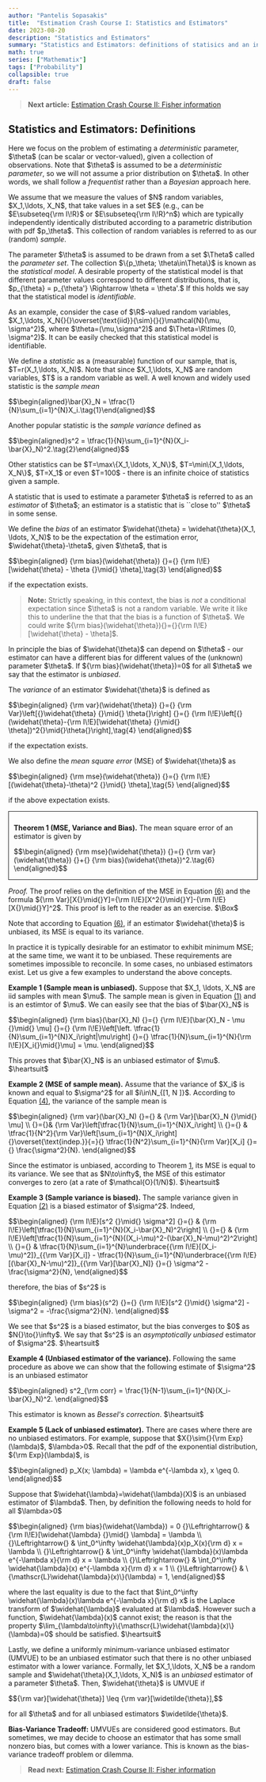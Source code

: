 ```yaml
---
author: "Pantelis Sopasakis"
title:  "Estimation Crash Course I: Statistics and Estimators"
date: 2023-08-20
description: "Statistics and Estimators"
summary: "Statistics and Estimators: definitions of statisics and an introduction to the concepts of bias and variance of an estimator; several examples."
math: true
series: ["Mathematix"]
tags: ["Probability"]
collapsible: true
draft: false
---
```


> <p><b>Next article:</b> <a href="../estimation-cc-2">Estimation Crash Course II: Fisher information</a></p>

## Statistics and Estimators: Definitions

<p>Here we focus on the problem of estimating a <em>deterministic</em> parameter, $\theta$ (can be scalar or vector-valued), given a collection of observations. Note that $\theta$ is assumed to be a <em>deterministic parameter</em>, so we will not assume a prior distribution on $\theta$. In other words, we shall follow a <em>frequentist</em> rather than a <em>Bayesian</em> approach here.</p>

<p>We assume that we measure the values of $N$ random variables, $X_1,\ldots, X_N$, that take values in a set $E$ (e.g., can be $E\subseteq{\rm I\!R}$ or $E\subseteq{\rm I\!R}^n$) which are typically independently identically distributed according to a parametric distribution with pdf $p_\theta$. This collection of random variables is referred to as our (random) <em>sample</em>.</p>

<p>The parameter $\theta$ is assumed to be drawn from a set $\Theta$ called the <em>parameter set</em>. The collection $\{p_\theta; \theta\in\Theta\}$ is known as the <em>statistical model</em>. A desirable property of the statistical model is that different parameter values correspond to different distributions, that is, $p_{\theta} = p_{\theta'} \Rightarrow \theta = \theta'.$
If this holds we say that the statistical model is <em>identifiable</em>.</p>

<p>As an example, consider the case of $\R$-valued random variables, $X_1,\ldots, X_N{}{}\overset{\text{iid}}{\sim}{}{}\mathcal{N}(\mu, \sigma^2)$, where $\theta=(\mu,\sigma^2)$ and $\Theta=\R\times (0, \sigma^2)$. It can be easily checked that this statistical model is identifiable.</p>

<p>We define a <em>statistic</em> as a (measurable) function of our sample, that is, $T=r(X_1,\ldots, X_N)$. Note that since $X_1,\ldots, X_N$ are random variables, $T$ is a random variable as well. A well known and widely used statistic is the <em>sample mean</em></p>

<p>$$\begin{aligned}\bar{X}_N = \tfrac{1}{N}\sum_{i=1}^{N}X_i.\tag{1}\end{aligned}$$</p>

<p>Another popular statistic is the <em>sample variance</em> defined as</p>
<p id="eq:2">$$\begin{aligned}s^2 = \tfrac{1}{N}\sum_{i=1}^{N}(X_i-\bar{X}_N)^2.\tag{2}\end{aligned}$$</p>

<p>Other statistics can be $T=\max\{X_1,\ldots, X_N\}$, $T=\min\{X_1,\ldots, X_N\}$, $T=X_1$ or even $T=100$ - there is an infinite choice of statistics given a sample.</p>

<p>A statistic that is used to estimate a parameter $\theta$ is referred to as an <em>estimator</em> of $\theta$; an estimator is a statistic that is ``close to'' $\theta$ in some sense.</p>

<p>We define the <em>bias</em> of an estimator $\widehat{\theta} = \widehat{\theta}(X_1, \ldots, X_N)$ to be the expectation of the estimation error, $\widehat{\theta}-\theta$, given $\theta$, that is</p>
<p>$$\begin{aligned}
  {\rm bias}(\widehat{\theta})
  {}={}
  {\rm I\!E}[\widehat{\theta} - \theta {}\mid{} \theta],\tag{3}
\end{aligned}$$</p>
<p>if the expectation exists.</p>

> <p><b>Note:</b> Strictly speaking, in this context, the bias is <em>not</em> a conditional expectation since $\theta$ is not a random variable. We write it like this to underline the that that the bias is a function of $\theta$. We could write ${\rm bias}(\widehat{\theta}){}={}{\rm I\!E}[\widehat{\theta} - \theta]$.</p>

<p>In principle the bias of $\widehat{\theta}$ can depend on $\theta$ - our estimator can have a different bias for different values of the (unknown) parameter $\theta$. If ${\rm bias}(\widehat{\theta})=0$ for all $\theta$ we say that the estimator is <em>unbiased</em>.</p>

<p>The <em>variance</em> of an estimator $\widehat{\theta}$ is defined as</p>
<p id="eq:4">$$\begin{aligned}
  {\rm var}(\widehat{\theta})
  {}={}
  {\rm Var}\left[{}\widehat{\theta} {}\mid{} \theta{}\right]
  {}={}
  {\rm I\!E}\left[{}(\widehat{\theta}-{\rm I\!E}[\widehat{\theta} {}\mid{} \theta])^2{}\mid{}\theta{}\right],\tag{4}
\end{aligned}$$</p>
<p>if the expectation exists.</p>
<p>We also define the <em>mean square error</em> (MSE) of $\widehat{\theta}$ as</p>
<p>$$\begin{aligned}
  {\rm mse}(\widehat{\theta})
  {}={}
  {\rm I\!E}[(\widehat{\theta}-\theta)^2 {}\mid{} \theta],\tag{5}
\end{aligned}$$</p>
<p>if the above expectation exists.</p>


<div style="border-style:solid;border-width:1.5px;padding: 10px 15px 0px 10px; margin-bottom: 10px" id="thm:mse_var_bias">
<p><strong>Theorem 1 (MSE, Variance and Bias).</strong> The mean square error of an estimator is given by</p>
    <p id="eq:6">$$\begin{aligned}
      {\rm mse}(\widehat{\theta})
      {}={}
      {\rm var}(\widehat{\theta})
      {}+{}
      {\rm bias}(\widehat{\theta})^2.\tag{6}
    \end{aligned}$$</p>
</div>  

<p><em>Proof.</em> The proof relies on the definition of the MSE in Equation <a href="#eq:6">(6)</a> and the formula ${\rm Var}[X{}\mid{}Y]={\rm I\!E}[X^2{}\mid{}Y]-{\rm I\!E}[X{}\mid{}Y]^2$. This proof is left to the reader as an exercise. $\Box$</p>


<p>Note that according to Equation <a href="#eq:6">(6)</a>, if an estimator $\widehat{\theta}$ is unbiased, its MSE is equal to its variance.</p>

<p>In practice it is typically desirable for an estimator to exhibit minimum MSE; at the same time, we want it to be unbiased. These requirements are sometimes impossible to reconcile. In some cases, no unbiased estimators exist. Let us give a few examples to understand the above concepts.</p>

<p><b>Example 1 (Sample mean is unbiased).</b> Suppose that $X_1, \ldots, X_N$ are iid samples with mean $\mu$. The sample mean is given in Equation <a href="#eq:1">(1)</a> and is an estimtor of $\mu$. We can easily see that the bias of $\bar{X}_N$ is</p>
<p>$$\begin{aligned}
  {\rm bias}(\bar{X}_N)
  {}={}
  {\rm I\!E}[\bar{X}_N - \mu {}\mid{} \mu]
  {}={}
  {\rm I\!E}\left[\left.
    \tfrac{1}{N}\sum_{i=1}^{N}X_i\right|\mu\right]
  {}={}
  \tfrac{1}{N}\sum_{i=1}^{N}{\rm I\!E}[X_i{}\mid{}\mu] = \mu.
\end{aligned}$$</p>
<p>This proves that $\bar{X}_N$ is an unbiased estimator of $\mu$. $\heartsuit$</p>

<p><b>Example 2 (MSE of sample mean).</b> Assume that the variance of $X_i$ is known and equal to $\sigma^2$ for all $i\in\N_{[1, N ]}$. According to Equation <a href="#eq:4">(4)</a>, the variance of the sample mean is<p>
<p>$$\begin{aligned}
  {\rm var}(\bar{X}_N)
  {}={} &
  {\rm Var}[\bar{X}_N {}\mid{} \mu]
  \\
  {}={}&
  {\rm Var}\left[\tfrac{1}{N}\sum_{i=1}^{N}X_i\right]
  \\
  {}={} &
  \tfrac{1}{N^2}{\rm Var}\left[\sum_{i=1}^{N}X_i\right]
  {}\overset{\text{indep.}}{=}{}
  \tfrac{1}{N^2}\sum_{i=1}^{N}{\rm Var}[X_i]
  {}={}
  \frac{\sigma^2}{N}.
\end{aligned}$$</p>
<p>Since the estimator is unbiased, according to Theorem <a href="#thm:mse_var_bias">1</a>, its MSE is equal to its variance. We see that as $N\to\infty$, the MSE of this estimator converges to zero (at a rate of $\mathcal{O}(1/N)$). $\heartsuit$</p>

<p><b>Example 3 (Sample variance is biased).</b> The sample variance given in Equation <a href="#eq:2">(2)</a> is a biased estimator of $\sigma^2$. Indeed,</p>
<p>$$\begin{aligned}
  {\rm I\!E}[s^2 {}\mid{} \sigma^2]
  {}={} &
  {\rm I\!E}\left[\tfrac{1}{N}\sum_{i=1}^{N}(X_i-\bar{X}_N)^2\right]
  \\
  {}={} &
  {\rm I\!E}\left[\tfrac{1}{N}\sum_{i=1}^{N}((X_i-\mu)^2-(\bar{X}_N-\mu)^2)^2\right]
  \\
  {}={} &
  \tfrac{1}{N}\sum_{i=1}^{N}\underbrace{{\rm I\!E}[(X_i-\mu)^2]}_{{\rm Var}[X_i]} - \tfrac{1}{N}\sum_{i=1}^{N}\underbrace{{\rm I\!E}[(\bar{X}_N-\mu)^2]}_{{\rm Var}[\bar{X}_N]}
  {}={} \sigma^2 - \frac{\sigma^2}{N},
\end{aligned}$$</p>
<p>therefore, the bias of $s^2$ is</p>
<p>$$\begin{aligned}
  {\rm bias}(s^2)
  {}={}
  {\rm I\!E}[s^2 {}\mid{} \sigma^2] - \sigma^2 = -\frac{\sigma^2}{N}.
\end{aligned}$$</p>
<p>We see that $s^2$ is a biased estimator, but the bias converges to $0$ as $N{}\to{}\infty$. We say that $s^2$ is an <em>asymptotically unbiased</em> estimator of $\sigma^2$.  $\heartsuit$</p>


<p><b>Example 4 (Unbiased estimator of the variance).</b> Following the same procedure as above we can show that the following estimate of $\sigma^2$ is an unbiased estimator</p>
<p>$$\begin{aligned}
  s^2_{\rm corr} = \frac{1}{N-1}\sum_{i=1}^{N}(X_i-\bar{X}_N)^2.
\end{aligned}$$</p>
<p>This estimator is known as <em>Bessel's correction</em>. $\heartsuit$</p>

<p><b>Example 5 (Lack of unbiased estimator).</b> There are cases where there are no unbiased estimators. For example, suppose that $X{}\sim{}{\rm Exp}(\lambda)$, $\lambda>0$. Recall that the pdf of the exponential distribution, ${\rm Exp}(\lambda)$, is</p>
<p>$$\begin{aligned}
  p_X(x; \lambda) = \lambda e^{-\lambda x}, x \geq 0.
\end{aligned}$$</p>
<p>Suppose that $\widehat{\lambda}=\widehat{\lambda}(X)$ is an unbiased estimator of $\lambda$. Then, by definition the following needs to hold for all $\lambda>0$</p>
<p>$$\begin{aligned}
  {\rm bias}(\widehat{\lambda}) = 0
  {}\Leftrightarrow{} &
  {\rm I\!E}[\widehat{\lambda} {}\mid{} \lambda] = \lambda
  \\
  {}\Leftrightarrow{} &
  \int_0^\infty \widehat{\lambda}(x)p_X(x){\rm d} x = \lambda
  \\
  {}\Leftrightarrow{} &
  \int_0^\infty \widehat{\lambda}(x)\lambda e^{-\lambda x}{\rm d} x = \lambda
  \\
  {}\Leftrightarrow{} &
  \int_0^\infty \widehat{\lambda}(x) e^{-\lambda x}{\rm d} x = 1
  \\
  {}\Leftrightarrow{} &
  \{\mathscr{L}\widehat{\lambda}(x)\}(\lambda) = 1,
\end{aligned}$$</p>
<p>where the last equality is due to the fact that $\int_0^\infty \widehat{\lambda}(x)\lambda e^{-\lambda x}{\rm d} x$ is the Laplace transform of $\widehat{\lambda}$ evaluated at $\lambda$.
However such a function, $\widehat{\lambda}(x)$ cannot exist; the reason is that the property $\lim_{\lambda\to\infty}\{\mathscr{L}\widehat{\lambda}(x)\}(\lambda)=0$ should be satisfied. $\heartsuit$</p>

<p>Lastly, we define a uniformly minimum-variance unbiased estimator (UMVUE) to be an unbiased estimator such that there is no other unbiased estimator with a lower variance. Formally, let $X_1,\ldots, X_N$ be a random sample and $\widehat{\theta}(X_1,\ldots, X_N)$ is an <em>unbiased</em> estimator of a parameter $\theta$. Then, $\widehat{\theta}$ is UMVUE if</p>
<p>$${\rm var}[\widehat{\theta}] \leq {\rm var}[\widetilde{\theta}],$$</p>
<p>for all $\theta$ and for all unbiased estimators $\widetilde{\theta}$.</p>

<p><b>Bias-Variance Tradeoff:</b> UMVUEs are considered good estimators. But sometimes, we may decide to choose an estimator that has some small nonzero bias, but comes with a lower variance. This is known as the bias-variance tradeoff problem or dilemma.</p>

> <p><b>Read next:</b> <a href="../estimation-cc-2">Estimation Crash Course II: Fisher information</a></p>